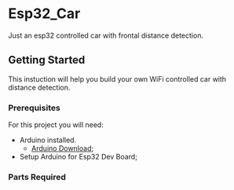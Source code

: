 # Esp32_Car
Just an esp32 controlled car with frontal distance detection. 

## Getting Started
This instuction will help you build your own WiFi controlled car with distance detection.

### Prerequisites
For this project you will need:

- Arduino installed. 
    + [Arduino Download](https://www.arduino.cc/en/Main/Software);   
- Setup Arduino for Esp32 Dev Board;

### Parts Required
